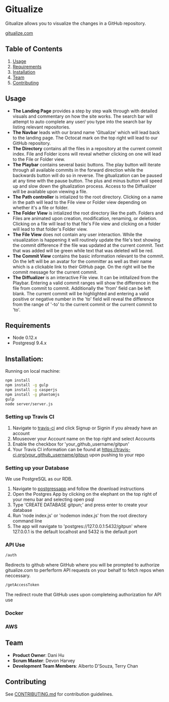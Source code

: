 # Gitualize

Gitualize allows you to visualize the changes in a GitHub repository.

[gitualize.com](gitualize.com)


## Table of Contents

1. [Usage](#Usage)
1. [Requirements](#requirements)
1. [Installation](#installation)
1. [Team](#team)
1. [Contributing](#contributing)

## Usage

* **The Landing Page** provides a step by step walk through with detailed visuals and commentary on how the site works. The search bar will attempt to auto complete any user/ you type into the search bar by listing relevant repositories.
* **The Navbar** leads with our brand name 'Gitualize' which will lead back to the landing page. The Octocat mark on the top right will lead to our GitHub repository.
* **The Directory** contains all the files in a repository at the current commit index. File and Folder icons will reveal whether clicking on one will lead to the File or Folder view.
* **The Playbar** contains several basic buttons. The play button will iterate through all available commits in the forward direction while the backwards button will do so in reverse. The gitualization can be paused at any time with the pause button. The plus and minus button will speed up and slow down the gitualization process. Access to the Diffualizer will be available upon viewing a file.
* **The Path controller** is intialized to the root directory. Clicking on a name in the path will lead to the File view or Folder view depending on whether it's a file or folder.
* **The Folder View** is intialized the root directory like the path. Folders and Files are animated upon creation, modification, renaming, or deletion. Clicking on a file will lead to that file's File view and clicking on a folder will lead to that folder's Folder view.
* **The File View** does not contain any user interaction. While the visualization is happening it will routinely update the file's text showing the commit difference if the file was updated at the current commit. Text that was added will be green while text that was deleted will be red.
* **The Commit View** contains the basic information relevant to the commit. On the left will be an avatar for the committer as well as their name which is a clickable link to their GitHub page. On the right will be the commit message for the current commit.
* **The Diffualizer** is an interactive File view. It can be intitalized from the Playbar. Entering a valid commit ranges will show the difference in the file from commit to commit. Additionally the 'from' field can be left blank. The current commit will be highlighted and entering a valid positive or negative number in the 'to' field will reveal the difference from the range of '-to' to the current commit or the current commit to 'to'.

## Requirements

- Node 0.12.x
- Postgresql 9.4.x

## Installation:

Running on local machine:

```sh
npm install
npm install -g gulp
npm install -g casperjs
npm install -g phantomjs
gulp
node server/server.js
```

### Setting up Travis CI   
   
1. Navigate to [travis-ci](https://travis-ci.org/) and click Signup or Signin if you already have an account   
1. Mouseover your Account name on the top right and select Accounts    
1. Enable the checkbox for 'your_github_username/gitpun'   
1. Your Travis CI information can be found at https://travis-ci.org/your_github_username/gitpun upon pushing to your repo    

### Setting up your Database

We use PostgreSQL as our RDB.

1. Navigate to [postgressapp](http://postgresapp.com/) and follow the download instructions
1. Open the Postgres App by clicking on the elephant on the top right of your menu bar and selecting open psql
1. Type 'CREATE DATABASE gitpun;' and press enter to create your database
1. Run 'node index.js' or 'nodemon index.js' from the root directory command line
1. The app will navigate to 'postgres://127.0.0.1:5432/gitpun' where 127.0.0.1 is the default localhost and 5432 is the default port

### API Use

```sh
/auth
```

Redirects to github where GitHub where you will be prompted to authorize gitualize.com to perferform API requests on your behalf to fetch repos when neccessary.

```sh
/getAccessToken
```

The redirect route that GitHub uses upon completeing authorization for API use

### Docker

### AWS

## Team

  - __Product Owner__: Dani Hu
  - __Scrum Master__: Devon Harvey
  - __Development Team Members__: Alberto D'Souza, Terry Chan

## Contributing

See [CONTRIBUTING.md](CONTRIBUTING.md) for contribution guidelines.
